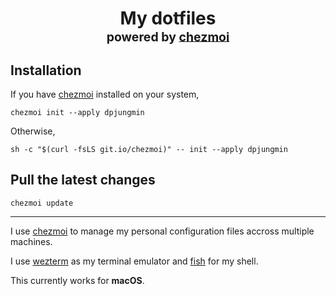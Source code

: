 <h1 align="center">
    My dotfiles<br/><sup><sub>powered by  <a href="https://www.chezmoi.io/">chezmoi</a>
</h1>

## Installation

If you have [chezmoi] installed on your system,

```shell
chezmoi init --apply dpjungmin
```

Otherwise,

```shell
sh -c "$(curl -fsLS git.io/chezmoi)" -- init --apply dpjungmin
```

## Pull the latest changes

```shell
chezmoi update
```

---

I use [chezmoi] to manage my personal configuration files accross multiple machines.

I use [wezterm] as my terminal emulator and [fish] for my shell.

This currently works for **macOS**.

[wezterm]: https://github.com/wez/wezterm
[chezmoi]: https://www.chezmoi.io/
[fish]: https://fishshell.com/
